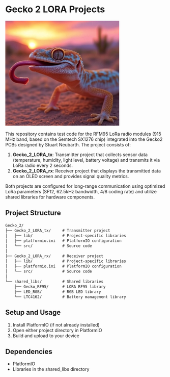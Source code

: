 # Gecko 2 LORA Projects

![Gecko2 Image](images/Gecko2_image.png)

This repository contains test code for the RFM95 LoRa radio modules (915 MHz band, based on the Semtech SX1276 chip) integrated into the Gecko2 PCBs designed by Stuart Neubarth. The project consists of:

1. **Gecko_2_LORA_tx**: Transmitter project that collects sensor data (temperature, humidity, light level, battery voltage) and transmits it via LoRa radio every 2 seconds.
2. **Gecko_2_LORA_rx**: Receiver project that displays the transmitted data on an OLED screen and provides signal quality metrics.

Both projects are configured for long-range communication using optimized LoRa parameters (SF12, 62.5kHz bandwidth, 4/8 coding rate) and utilize shared libraries for hardware components.

## Project Structure

```
Gecko_2/
├── Gecko_2_LORA_tx/     # Transmitter project
│   ├── lib/             # Project-specific libraries
│   ├── platformio.ini   # PlatformIO configuration
│   └── src/             # Source code
│
├── Gecko_2_LORA_rx/     # Receiver project
│   ├── lib/             # Project-specific libraries
│   ├── platformio.ini   # PlatformIO configuration
│   └── src/             # Source code
│
└── shared_libs/         # Shared libraries
    ├── Gecko_RF95/      # LORA RF95 library
    ├── LED_RGB/         # RGB LED library
    └── LTC4162/         # Battery management library
```

## Setup and Usage

1. Install PlatformIO (if not already installed)
2. Open either project directory in PlatformIO
3. Build and upload to your device

## Dependencies

- PlatformIO
- Libraries in the shared_libs directory

